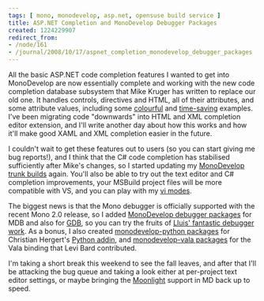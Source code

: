```yaml
---
tags: [ mono, monodevelop, asp.net, opensuse build service ]
title: ASP.NET Completion and MonoDevelop Debugger Packages
created: 1224229907
redirect_from:
- /node/161
- /journal/2008/10/17/aspnet_completion_monodevelop_debugger_packages
---
```

All the basic ASP.NET code completion features I wanted to get into MonoDevelop
are now essentially complete and working with the new code completion database
subsystem that Mike Kruger has written to replace our old one. <!--break--> It
handles controls, directives and HTML, all of their attributes, and some
attribute values, including some
[colourful](/journal/2008/07/24/colour_completion) and
[time-saving](/journal/2008/04/08/an_apologetic_sneak_peek) examples.  I've been
migrating code "downwards" into HTML and XML completion editor extension, and
I'll write another day about how this works and how it'll make good XAML and
XML completion easier in the future.

I couldn't wait to get these features out to users (so you can start giving me
bug reports!), and I think that the C# code completion has stabilised
sufficiently after Mike's changes, so I started updating my [MonoDevelop trunk
builds](/journal/2007/11/07/monodevelop_trunk_builds) again. You'll also be able
to try out the text editor and C# completion improvements, your MSBuild project
files will be more compatible with VS, and you can play with my [vi
modes](/journal/2008/10/14/vi_modes_monodevelop).

The biggest news is that the Mono debugger is officially supported with the
recent Mono 2.0 release, so I added [MonoDevelop debugger
packages](http://software.opensuse.org/search?baseproject=openSUSE%3A11.0&p=1&q=monodevelop-debugger-mdb)
for MDB and also for
[GDB](http://software.opensuse.org/search?baseproject=openSUSE%3A11.0&p=1&q=monodevelop-debugger-gdb),
so you can try the fruits of [Lluis' fantastic debugger
work](http://foodformonkeys.blogspot.com/2008/07/debugger-screenshotting.html).
As a bonus, I also created [monodevelop-python
packages](http://software.opensuse.org/search?baseproject=openSUSE%3A11.0&p=1&q=monodevelop-python)
for Christian Hergert's [Python addin](http://audidude.com/blog/?p=49), and
[monodevelop-vala
packages](http://software.opensuse.org/search?baseproject=openSUSE%3A11.0&p=1&q=monodevelop-vala)
for the Vala binding that Levi Bard contributed.

I'm taking a short break this weekend to see the fall leaves, and after that
I'll be attacking the bug queue and taking a look either at per-project text
editor settings, or maybe bringing the
[Moonlight](http://www.mono-project.com/Moonlight) support in MD back up to
speed.